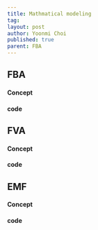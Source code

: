 ```yaml
---
title: Mathmatical modeling
tag: 
layout: post
author: Yoonmi Choi
published: true
parent: FBA
---
```



FBA
-----------------------
#### Concept


#### code



FVA
-----------------------
#### Concept


#### code




EMF
-----------------------
#### Concept


#### code

